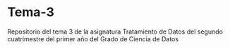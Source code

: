 # Tema-3
Repositorio del tema 3 de la asignatura Tratamiento de Datos del segundo cuatrimestre del primer año del Grado de Ciencia de Datos
